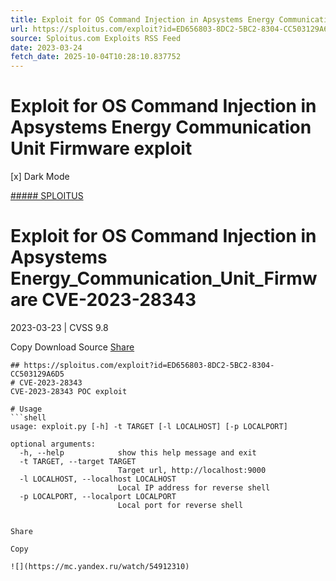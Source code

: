 ```yaml
---
title: Exploit for OS Command Injection in Apsystems Energy Communication Unit Firmware exploit
url: https://sploitus.com/exploit?id=ED656803-8DC2-5BC2-8304-CC503129A6D5&utm_source=rss&utm_medium=rss
source: Sploitus.com Exploits RSS Feed
date: 2023-03-24
fetch_date: 2025-10-04T10:28:10.837752
---
```


# Exploit for OS Command Injection in Apsystems Energy Communication Unit Firmware exploit

[x]
Dark Mode

[##### SPLOITUS](/)

# Exploit for OS Command Injection in Apsystems Energy\_Communication\_Unit\_Firmware CVE-2023-28343

2023-03-23 | CVSS 9.8

Copy
Download
Source
[Share](#share-url)

```
## https://sploitus.com/exploit?id=ED656803-8DC2-5BC2-8304-CC503129A6D5
# CVE-2023-28343
CVE-2023-28343 POC exploit

# Usage
```shell
usage: exploit.py [-h] -t TARGET [-l LOCALHOST] [-p LOCALPORT]

optional arguments:
  -h, --help            show this help message and exit
  -t TARGET, --target TARGET
                        Target url, http://localhost:9000
  -l LOCALHOST, --localhost LOCALHOST
                        Local IP address for reverse shell
  -p LOCALPORT, --localport LOCALPORT
                        Local port for reverse shell
```
```

Share

Copy

![](https://mc.yandex.ru/watch/54912310)